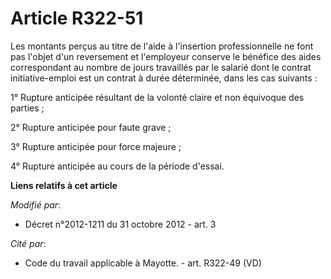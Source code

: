 # Article R322-51

Les montants perçus au titre de l'aide à l'insertion professionnelle ne font pas l'objet d'un reversement et l'employeur
conserve le bénéfice des aides correspondant au nombre de jours travaillés par le salarié dont le contrat initiative-emploi
est un contrat à durée déterminée, dans les cas suivants : 

1° Rupture anticipée résultant de la volonté claire et non équivoque des parties ; 

2° Rupture anticipée pour faute grave ; 

3° Rupture anticipée pour force majeure ; 

4° Rupture anticipée au cours de la période d'essai.

**Liens relatifs à cet article**

_Modifié par_:

  - Décret n°2012-1211 du 31 octobre 2012 - art. 3

_Cité par_:

  - Code du travail applicable à Mayotte. - art. R322-49 (VD)
